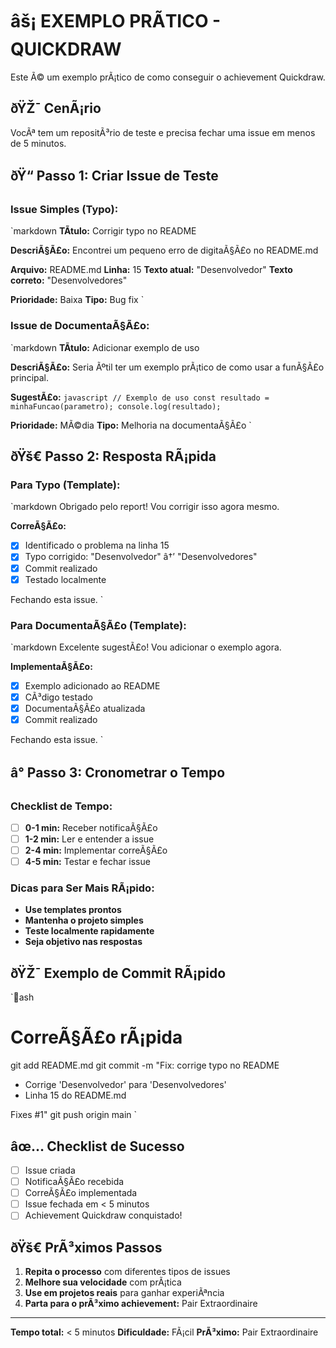 ﻿# âš¡ EXEMPLO PRÃTICO - QUICKDRAW

Este Ã© um exemplo prÃ¡tico de como conseguir o achievement Quickdraw.

## ðŸŽ¯ CenÃ¡rio
VocÃª tem um repositÃ³rio de teste e precisa fechar uma issue em menos de 5 minutos.

## ðŸ“ Passo 1: Criar Issue de Teste

### Issue Simples (Typo):
`markdown
**TÃ­tulo:** Corrigir typo no README

**DescriÃ§Ã£o:**
Encontrei um pequeno erro de digitaÃ§Ã£o no README.md

**Arquivo:** README.md
**Linha:** 15
**Texto atual:** "Desenvolvedor"
**Texto correto:** "Desenvolvedores"

**Prioridade:** Baixa
**Tipo:** Bug fix
`

### Issue de DocumentaÃ§Ã£o:
`markdown
**TÃ­tulo:** Adicionar exemplo de uso

**DescriÃ§Ã£o:**
Seria Ãºtil ter um exemplo prÃ¡tico de como usar a funÃ§Ã£o principal.

**SugestÃ£o:**
`javascript
// Exemplo de uso
const resultado = minhaFuncao(parametro);
console.log(resultado);
`

**Prioridade:** MÃ©dia
**Tipo:** Melhoria na documentaÃ§Ã£o
`

## ðŸš€ Passo 2: Resposta RÃ¡pida

### Para Typo (Template):
`markdown
Obrigado pelo report! Vou corrigir isso agora mesmo.

**CorreÃ§Ã£o:**
- [x] Identificado o problema na linha 15
- [x] Typo corrigido: "Desenvolvedor" â†’ "Desenvolvedores"
- [x] Commit realizado
- [x] Testado localmente

Fechando esta issue.
`

### Para DocumentaÃ§Ã£o (Template):
`markdown
Excelente sugestÃ£o! Vou adicionar o exemplo agora.

**ImplementaÃ§Ã£o:**
- [x] Exemplo adicionado ao README
- [x] CÃ³digo testado
- [x] DocumentaÃ§Ã£o atualizada
- [x] Commit realizado

Fechando esta issue.
`

## â° Passo 3: Cronometrar o Tempo

### Checklist de Tempo:
- [ ] **0-1 min:** Receber notificaÃ§Ã£o
- [ ] **1-2 min:** Ler e entender a issue
- [ ] **2-4 min:** Implementar correÃ§Ã£o
- [ ] **4-5 min:** Testar e fechar issue

### Dicas para Ser Mais RÃ¡pido:
- **Use templates prontos**
- **Mantenha o projeto simples**
- **Teste localmente rapidamente**
- **Seja objetivo nas respostas**

## ðŸŽ¯ Exemplo de Commit RÃ¡pido

`ash
# CorreÃ§Ã£o rÃ¡pida
git add README.md
git commit -m "Fix: corrige typo no README

- Corrige 'Desenvolvedor' para 'Desenvolvedores'
- Linha 15 do README.md

Fixes #1"
git push origin main
`

## âœ… Checklist de Sucesso

- [ ] Issue criada
- [ ] NotificaÃ§Ã£o recebida
- [ ] CorreÃ§Ã£o implementada
- [ ] Issue fechada em < 5 minutos
- [ ] Achievement Quickdraw conquistado!

## ðŸš€ PrÃ³ximos Passos

1. **Repita o processo** com diferentes tipos de issues
2. **Melhore sua velocidade** com prÃ¡tica
3. **Use em projetos reais** para ganhar experiÃªncia
4. **Parta para o prÃ³ximo achievement:** Pair Extraordinaire

---

**Tempo total:** < 5 minutos
**Dificuldade:** FÃ¡cil
**PrÃ³ximo:** Pair Extraordinaire
